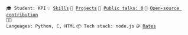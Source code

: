 <code>🎓 Student: KPI</code>
<code>💡 [Skills](SKILLS.md)</code>
<code>🧻 [Projects](PROJECTS.md)</code>
<code>📢 [Public talks: 0](TALKS.md)</code>
<code>👀 [Open-source contribution](CONTRIBUTION.md)</code><br>
<code>🧑‍💻 Languages: Python, C, HTML</code>
<code>📦 Tech stack: node.js</code>
<code>🪙 [Rates](RATES.md)</code><br>
